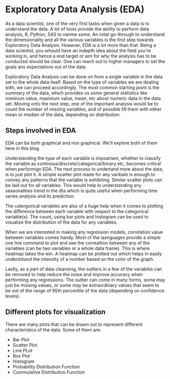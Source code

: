 # Exploratory Data Analysis (EDA)

As a data scientist, one of the very first tasks when given a data is to understand the data. A lot of tools provide the ability to perform data analysis, R, Python, SAS to nanme some. An inital go-through to understand the dimensionality and all the various variables is the first step towards Exploratory Data Analysis. However, EDA is a lot more than that. Being a data scientist, you whould have an indepth idea about the field you're working in, and hence a end target or aim for why the analysis has to be conducted should be clear. One can reach out to higher managers to set the goals ans expectations out of the data.

Exploratory Data Analysis can be done on from a single variable in the data set to the whole data itself. Based on the type of variables we are dealing with, we can proceed accordingly. The most common starting point is the summary of the data, which provides us some general statistics like miminum value, maximum value, mean, etc about numeric data in the data set. Moving onto the next step, one of the important analysis would be to count the number of missing variables, and of possible fill them with either mean or median of the data, depending on distribution.

## Steps involved in EDA

EDA can be both graphical and non graphical. We'll explore both of them here in this blog.

Understanding the type of each variable is impoartant, whether to classify the variable as continous/discrete/categorical/binary etc, becomes critical when performign EDA. The next process to undertand more about the data, is to just plot it. A simple scatter plot made for any varibale is enough to convey any patterns that the variable is exhibiting. Similar scatter plots can be laid out for all variables. This would help in understanding any seasonalities trend in the dta which is quite useful when performing time series analysis and its prediction.

The catergorical variables are also of a huge help when it comes to plotting the difference between each variable with respect to the categorical variable(s). The count, using bar plots and histogram can be used to visualize the distribution of the data for any variables.

When we are interested in making any regression models, correlation value between variables comes handy. Most of the laanguages provide a simple one line command to plot and see the correaltion between any of the variables (can be two variables or a whole data frame). This is where heatmap takes the win. A heatmap can be plotted out which helps in easily underdstand the intensity of a number based on the color of the graph.

Lastly, as a part of data cleansing, the outliers in a few of the variables can be removed to help reduce the noise and improve accuracy when performing any regressions. The outlier can come in many forms, some may just be missing values, or some may be extraordinary values that seem to be out of the range of 95th percentile of the data (depending on confidence levels).

## Different plots for visualization

There are many plots that can be drawn out to represent different characteristics of the data. Some of them are:  
  *  Bar Plot
  *  Scatter Plot
  *  Line PLot
  *  Box Plot
  *  Histogram
  *  Probability Distribution Function
  *  Cummulative Distribution Function
